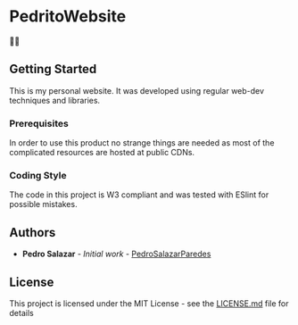 # PedritoWebsite
🚀🦕

## Getting Started

This is my personal website. It was developed using regular web-dev techniques and libraries. 

### Prerequisites

In order to use this product no strange things are needed as most of the complicated resources are hosted at public CDNs.

### Coding Style

The code in this project is W3 compliant and was tested with ESlint for possible mistakes.

## Authors

* **Pedro Salazar** - *Initial work* - [PedroSalazarParedes](https://github.com/pedrosalazarparedes)

## License

This project is licensed under the MIT License - see the [LICENSE.md](LICENSE.md) file for details

